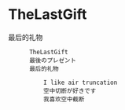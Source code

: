 # TheLastGift
最后的礼物


          TheLastGift
          最後のプレゼント
          最后的礼物

              I like air truncation
              空中切断が好きです
              我喜欢空中截断


              
